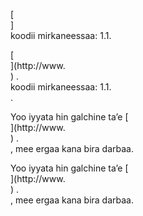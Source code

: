 [<br host>]<br action>koodii mirkaneessaa: 1.1.<br code>

[<br host>](http://www.<br host>) .<br action>koodii mirkaneessaa: 1.1.<br code>.

Yoo iyyata hin galchine ta’e [<br host>](http://www.<br host>) .<br action>, mee ergaa kana bira darbaa.

Yoo iyyata hin galchine ta’e [<br host>](http://www.<br host>) .<br action>, mee ergaa kana bira darbaa.
